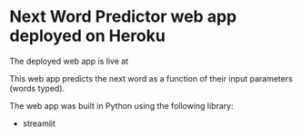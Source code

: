# Next Word Predictor web app deployed on Heroku

The deployed web app is live at 

This web app predicts the next word as a function of their input parameters (words typed).

The web app was built in Python using the following library:
* streamlit

